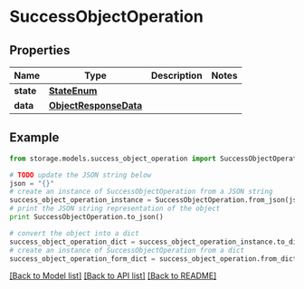 # SuccessObjectOperation


## Properties
Name | Type | Description | Notes
------------ | ------------- | ------------- | -------------
**state** | [**StateEnum**](StateEnum.md) |  | 
**data** | [**ObjectResponseData**](ObjectResponseData.md) |  | 

## Example

```python
from storage.models.success_object_operation import SuccessObjectOperation

# TODO update the JSON string below
json = "{}"
# create an instance of SuccessObjectOperation from a JSON string
success_object_operation_instance = SuccessObjectOperation.from_json(json)
# print the JSON string representation of the object
print SuccessObjectOperation.to_json()

# convert the object into a dict
success_object_operation_dict = success_object_operation_instance.to_dict()
# create an instance of SuccessObjectOperation from a dict
success_object_operation_form_dict = success_object_operation.from_dict(success_object_operation_dict)
```
[[Back to Model list]](../README.md#documentation-for-models) [[Back to API list]](../README.md#documentation-for-api-endpoints) [[Back to README]](../README.md)


